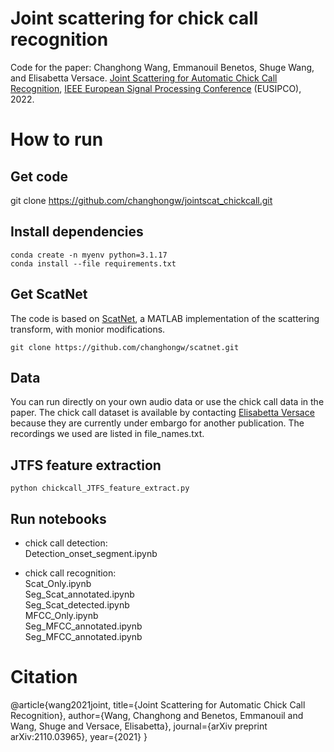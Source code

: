 # Joint scattering for chick call recognition

Code for the paper: Changhong Wang, Emmanouil Benetos, Shuge Wang, and Elisabetta Versace. [Joint Scattering for Automatic Chick Call Recognition](https://arxiv.org/abs/2110.03965), [IEEE European Signal Processing Conference](https://2022.eusipco.org/) (EUSIPCO), 2022.

# How to run
## Get code
git clone https://github.com/changhongw/jointscat_chickcall.git

## Install dependencies
`conda create -n myenv python=3.1.17`<br>
`conda install --file requirements.txt`

## Get ScatNet
The code is based on [ScatNet](https://www.di.ens.fr/data/software/scatnet/), a MATLAB implementation of the scattering transform, with monior modifications.

`git clone https://github.com/changhongw/scatnet.git`

## Data
You can run directly on your own audio data or use the chick call data in the paper. The chick call dataset is available by contacting [Elisabetta Versace](https://www.preparedmindslab.org/people/elisabetta-versace) because they are currently under embargo for another publication. The recordings we used are listed in file_names.txt.  

## JTFS feature extraction
`python chickcall_JTFS_feature_extract.py`

## Run notebooks
- chick call detection: <br>
Detection_onset_segment.ipynb

- chick call recognition:  <br>
Scat_Only.ipynb <br>
Seg_Scat_annotated.ipynb <br>
Seg_Scat_detected.ipynb <br>
MFCC_Only.ipynb <br>
Seg_MFCC_annotated.ipynb <br>
Seg_MFCC_annotated.ipynb <br>

# Citation
@article{wang2021joint,
  title={Joint Scattering for Automatic Chick Call Recognition},
  author={Wang, Changhong and Benetos, Emmanouil and Wang, Shuge and Versace, Elisabetta},
  journal={arXiv preprint arXiv:2110.03965},
  year={2021}
}
